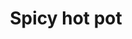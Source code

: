 ---
title: Spicy hot pot
creator: Ella Xu
licence: CC BY-SA 4.0
licence-url: https://creativecommons.org/licenses/by-sa/4.0/deed.en
image-url: https://upload.wikimedia.org/wikipedia/commons/thumb/1/1a/Rongchen_Hotpot_Ella_Xu.jpg/1200px-Rongchen_Hotpot_Ella_Xu.jpg
---